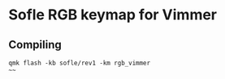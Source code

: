 # Sofle RGB keymap for Vimmer

## Compiling

```~~
qmk flash -kb sofle/rev1 -km rgb_vimmer 
~~ 
```
